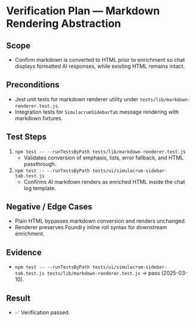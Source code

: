 # Verification Plan — Markdown Rendering Abstraction

## Scope
- Confirm markdown is converted to HTML prior to enrichment so chat displays formatted AI responses, while existing HTML remains intact.

## Preconditions
- Jest unit tests for markdown renderer utility under `tests/lib/markdown-renderer.test.js`.
- Integration tests for `SimulacrumSidebarTab` message rendering with markdown fixtures.

## Test Steps
1. `npm test -- --runTestsByPath tests/lib/markdown-renderer.test.js`
   - Validates conversion of emphasis, lists, error fallback, and HTML passthrough.
2. `npm test -- --runTestsByPath tests/ui/simulacrum-sidebar-tab.test.js`
   - Confirms AI markdown renders as enriched HTML inside the chat log template.

## Negative / Edge Cases
- Plain HTML bypasses markdown conversion and renders unchanged.
- Renderer preserves Foundry inline roll syntax for downstream enrichment.

## Evidence
- `npm test -- --runTestsByPath tests/ui/simulacrum-sidebar-tab.test.js tests/lib/markdown-renderer.test.js` → pass (2025-03-10).

## Result
- ✅ Verification passed.
